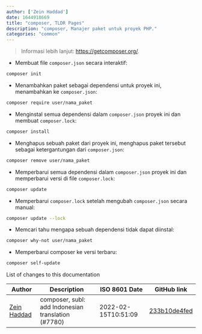 ```yaml
---
author: ['Zein Haddad']
date: 1644918669
title: "composer, TLDR Pages"
description: "composer, Manajer paket untuk proyek PHP."
categories: "common"
---
```

> Informasi lebih lanjut: <https://getcomposer.org/>.

- Membuat file `composer.json` secara interaktif:

```bash
composer init
```

- Menambahkan paket sebagai dependensi untuk proyek ini, menambahkan ke `composer.json`:

```bash
composer require user/nama_paket
```

- Menginstal semua dependensi dalam `composer.json` proyek ini dan membuat `composer.lock`:

```bash
composer install
```

- Menghapus sebuah paket dari proyek ini, menghapus paket tersebut sebagai ketergantungan dari `composer.json`:

```bash
composer remove user/nama_paket
```

- Memperbarui semua dependensi dalam `composer.json` proyek ini dan memperbarui versi di file `composer.lock`:

```bash
composer update
```

- Memperbarui `composer.lock` setelah mengubah `composer.json` secara manual:

```bash
composer update --lock
```

- Memcari tahu mengapa sebuah dependensi tidak dapat diinstal:

```bash
composer why-not user/nama_paket
```

- Memperbarui composer ke versi terbaru:

```bash
composer self-update
```
List of changes to this documentation


Author | Description | ISO 8601 Date | GitHub link
------|-----|-----|-----
[Zein Haddad](mailto:zeinhaddad02@gmail.com) | composer, subl: add Indonesian translation (#7780) | 2022-02-15T10:51:09 | [233b10de4fed](https://github.com/tldr-pages/tldr/commit/233b10de4fedaafeb78c710747f3944d70b8a672)

